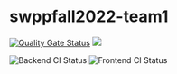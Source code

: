 # swppfall2022-team1
[![Quality Gate Status](https://sonarcloud.io/api/project_badges/measure?project=swsnu_swppfall2022-team1&metric=alert_status)](https://sonarcloud.io/dashboard?id=swsnu_swppfall2022-team1)
<a href="https://coveralls.io/github/swsnu/swppfall2022-team1?branch=main"><img src="https://coveralls.io/repos/github/swsnu/swppfall2022-team1/badge.svg?branch=main&kill_cache=1"></a>

![Backend CI Status](https://github.com/swsnu/swppfall2022-team1/actions/workflows/Backend-CI.yml/badge.svg)
![Frontend CI Status](https://github.com/swsnu/swppfall2022-team1/actions/workflows/frontend-eslint-pr.yml/badge.svg)
